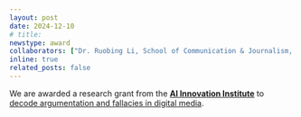 ```yaml
---
layout: post
date: 2024-12-10
# title: 
newstype: award
collaborators: ["Dr. Ruobing Li, School of Communication & Journalism, Stony Brook University"]
inline: true
related_posts: false
---
```


We are awarded a research grant from the **[AI Innovation Institute](https://ai.stonybrook.edu/)** to [decode argumentation and fallacies in digital media](https://ai.stonybrook.edu/about-us/News/ai-research-focuses-detecting-propaganda-and-fallacies-digital-media).

